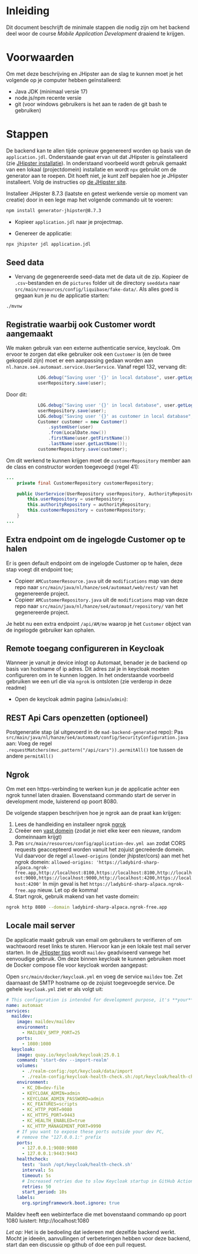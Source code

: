 # Inleiding

Dit document beschrijft de minimale stappen die nodig zijn om het backend deel woor de course *Mobile Application Development* draaiend te krijgen.

# Voorwaarden
Om met deze beschrijving en JHipster aan de slag te kunnen moet je het volgende op je computer hebben geïnstalleerd:

- Java JDK (minimaal versie 17)
- node.js/npm recente versie
- git (voor windows gebruikers is het aan te raden de git bash te gebruiken)

# Stappen

De backend kan te allen tijde opnieuw gegenereerd worden op basis van de `application.jdl`. Onderstaande gaat ervan uit dat JHipster is geïnstalleerd (zie [JHipster installatie](https://www.jhipster.tech/installation/)). In onderstaand voorbeeld wordt gebruik gemaakt van een lokaal (projectdomein) installatie en wordt `npx` gebruikt om de generator aan te roepen. Dit hoeft niet, je kunt zelf bepalen hoe je JHipster installeert. Volg de instructies op [de JHipster site](https://www.jhipster.tech/installation/).

Installeer JHipster 8.7.3 (laatste en getest werkende versie op moment van creatie) door in een lege map het volgende commando uit te voeren:

```bash
npm install generator-jhipster@8.7.3
```

- Kopieer `application.jdl` naar je projectmap.

- Genereer de applicatie:

```bash
npx jhipster jdl application.jdl
```

## Seed data

- Vervang de gegenereerde seed-data met de data uit de zip. Kopieer de `.csv`-bestanden en de `pictures` folder uit de directory `seeddata` naar `src/main/resources/config/liquibase/fake-data/`. Als alles goed is gegaan kun je nu de applicatie starten:

```
./mvnw
```

## Registratie waarbij ook Customer wordt aangemaakt
We maken gebruik van een externe authenticatie service, keycloak. Om ervoor te zorgen dat elke gebruiker ook een `Customer` is (en de twee gekoppeld zijn) moet er een aanpassing gedaan worden aan `nl.hanze.se4.automaat.service.UserService`. Vanaf regel 132, vervang dit:
```java
            LOG.debug("Saving user '{}' in local database", user.getLogin());
            userRepository.save(user);
```

Door dit:
```java
            LOG.debug("Saving user '{}' in local database", user.getLogin());
            userRepository.save(user);
            LOG.debug("Saving user '{}' as customer in local database", user.getLogin());
            Customer customer = new Customer()
                .systemUser(user)
                .from(LocalDate.now())
                .firstName(user.getFirstName())
                .lastName(user.getLastName());
            customerRepository.save(customer);
```

Om dit werkend te kunnen krijgen moet de `customerRepository` member aan de class en constructor worden toegevoegd (regel 41):
```java
...
    private final CustomerRepository customerRepository;

    public UserService(UserRepository userRepository, AuthorityRepository authorityRepository, CustomerRepository customerRepository) {
        this.userRepository = userRepository;
        this.authorityRepository = authorityRepository;
        this.customerRepository = customerRepository;
    }
...
```

## Extra endpoint om de ingelogde Customer op te halen
Er is geen default endpoint om de ingelogde Customer op te halen, deze stap voegt dit endpoint toe;
- Copieer `AMCustomerResource.java` uit de `modifications` map van deze repo naar `src/main/java/nl/hanze/se4/automaat/web/rest/` van het gegenereerde project.
- Copieer `AMCustomerRepository.java` uit de `modifications` map van deze repo naar `src/main/java/nl/hanze/se4/automaat/repository/` van het gegenereerde project.

Je hebt nu een extra endpoint `/api/AM/me` waarop je het `Customer` object van de ingelogde gebruiker kan ophalen.

## Remote toegang configureren in Keycloak
Wanneer je vanuit je device inlogt op Automaat, benader je de backend op basis van hostname of ip adres. Dit adres zal je in keycloak moeten configureren om in te kunnen loggen. In het onderstaande voorbeeld gebruiken we een url die via `ngrok` is ontsloten (zie verderop in deze readme)
- Open de keycloak admin pagina (`admin`/`admin`): 

## REST Api Cars openzetten (optioneel)
Postgeneratie stap (al uitgevoerd in de `mad-backend-generated` repo):
Pas `src/main/java/nl/hanze/se4/automaat/config/SecurityConfiguration.java` aan: Voeg de regel `.requestMatchers(mvc.pattern("/api/cars")).permitAll()` toe tussen de andere `permitAll()`

## Ngrok
Om met een https-verbinding te werken kun je de applicatie achter een ngrok tunnel laten draaien. Bovenstaand commando start de server in development mode, luisterend op poort 8080.

De volgende stappen beschrijven hoe je ngrok aan de praat kan krijgen:
1. Lees de handleiding en installeer ngrok [ngrok](https://ngrok.com/docs/getting-started/)
2. Creëer een [vast domein](https://dashboard.ngrok.com/cloud-edge/domains) (zodat je niet elke keer een nieuwe, random domeinnaam krijgt)
3. Pas `src/main/resources/config/application-dev.yml aan` zodat CORS requests geaccepteerd worden vanuit het zojuist gecreëerde domein. Vul daarvoor de regel `allowed-origins` (onder jhipster/cors) aan met het ngrok domein: `allowed-origins: 'https://ladybird-sharp-alpaca.ngrok-free.app,http://localhost:8100,https://localhost:8100,http://localhost:9000,https://localhost:9000,http://localhost:4200,https://localhost:4200'` In mijn geval is het `https://ladybird-sharp-alpaca.ngrok-free.app` nieuw. Let op de komma!
4. Start ngrok, gebruik makend van het vaste domein:

```bash
ngrok http 8080 --domain ladybird-sharp-alpaca.ngrok-free.app
```

## Locale mail server
De applicatie maakt gebruik van email om gebruikers te verifieren of om wachtwoord reset links te sturen. Hiervoor kan je een lokale test mail server starten. In de [JHipster tips](https://www.jhipster.tech/tips/015_tip_local_smtp_server.html) wordt `maildev` geadviseerd vanwege het eenvoudige gebruik. Om deze binnen keycloak te kunnen gebruiken moet de Docker compose file voor keycloak worden aangepast:

Open `src/main/docker/keycloak.yml` en voeg de service `maildev` toe. Zet daarnaast de SMTP hostname op de zojuist toegevoegde service. De gehele `keycloak.yml` ziet er als volgt uit:

```yaml
# This configuration is intended for development purpose, it's **your** responsibility to harden it for production
name: automaat
services:
  maildev:
    image: maildev/maildev
    environment:
      - MAILDEV_SMTP_PORT=25
    ports:
      - 1080:1080
  keycloak:
    image: quay.io/keycloak/keycloak:25.0.1
    command: 'start-dev --import-realm'
    volumes:
      - ./realm-config:/opt/keycloak/data/import
      - ./realm-config/keycloak-health-check.sh:/opt/keycloak/health-check.sh
    environment:
      - KC_DB=dev-file
      - KEYCLOAK_ADMIN=admin
      - KEYCLOAK_ADMIN_PASSWORD=admin
      - KC_FEATURES=scripts
      - KC_HTTP_PORT=9080
      - KC_HTTPS_PORT=9443
      - KC_HEALTH_ENABLED=true
      - KC_HTTP_MANAGEMENT_PORT=9990
    # If you want to expose these ports outside your dev PC,
    # remove the "127.0.0.1:" prefix
    ports:
      - 127.0.0.1:9080:9080
      - 127.0.0.1:9443:9443
    healthcheck:
      test: 'bash /opt/keycloak/health-check.sh'
      interval: 5s
      timeout: 5s
      # Increased retries due to slow Keycloak startup in GitHub Actions using MacOS
      retries: 50
      start_period: 10s
    labels:
      org.springframework.boot.ignore: true
```

Maildev heeft een webinterface die met bovenstaand commando op poort 1080 luistert: http://localhost:1080

*Let op:* Het is de bedoeling dat iedereen met dezelfde backend werkt. Mocht je ideeën, aanvullingen of verbeteringen hebben voor deze backend, start dan een discussie op github of doe een pull request.
